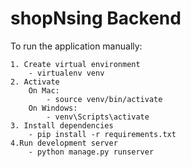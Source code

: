 # shopNsing Backend

To run the application manually:<br>
```
1. Create virtual environment
    - virtualenv venv
2. Activate
    On Mac:
        - source venv/bin/activate
    On Windows:
        - venv\Scripts\activate
3. Install dependencies
    - pip install -r requirements.txt
4.Run development server
    - python manage.py runserver
